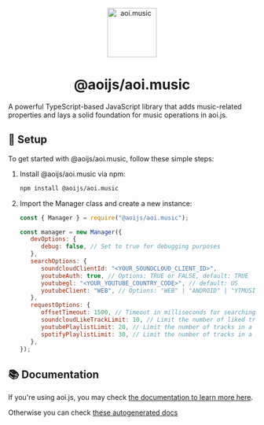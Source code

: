 <p align="center">
  <a href="https://aoi.js.org">
    <img width="100" src="https://github.com/aoijs/website/blob/master/assets/images/aoimusic.png?raw=true" alt="aoi.music">
  </a>
</p>

<h1 align="center">@aoijs/aoi.music</h1>

A powerful TypeScript-based JavaScript library that adds music-related properties and lays a solid foundation for music operations in aoi.js. 

## 🚀 Setup

To get started with @aoijs/aoi.music, follow these simple steps:

1. Install @aoijs/aoi.music via npm:

   ```bash
   npm install @aoijs/aoi.music
   ```

2. Import the Manager class and create a new instance:

   ```javascript
   const { Manager } = require("@aoijs/aoi.music");
   
   const manager = new Manager({
      devOptions: {
         debug: false, // Set to true for debugging purposes
      },
      searchOptions: {
         soundcloudClientId: "<YOUR_SOUNDCLOUD_CLIENT_ID>",
         youtubeAuth: true, // Options: TRUE or FALSE, default: TRUE
         youtubegl: "<YOUR_YOUTUBE_COUNTRY_CODE>", // default: US
         youtubeClient: "WEB", // Options: "WEB" | "ANDROID" | "YTMUSIC_ANDROID" | "YTMUSIC" | "YTSTUDIO_ANDROID" | "TV_EMBEDDED", default: WEB
      },
      requestOptions: {
         offsetTimeout: 1500, // Timeout in milliseconds for searching and skipping, default: 500
         soundcloudLikeTrackLimit: 10, // Limit the number of liked tracks from SoundCloud, default: -1
         youtubePlaylistLimit: 20, // Limit the number of tracks in a YouTube playlist, default: -1
         spotifyPlaylistLimit: 30, // Limit the number of tracks in a Spotify playlist, default: -1
      },
   });
   ```

## 📚 Documentation

If you're using aoi.js, you may check [the documentation to learn more here](https://aoi.js.org/extensions/aoi.music/aoimusic-introduction).

Otherwise you can check [these autogenerated docs](https://aoijs.github.io/aoi.music/)